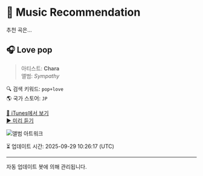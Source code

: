 
# 🎵 Music Recommendation

추천 곡은...

## 🎧 Love pop  
> 아티스트: **Chara**  
> 앨범: _Sympathy_  

🔍 검색 키워드: `pop+love`  
🌎 국가 스토어: `JP`

[🔗 iTunes에서 보기](https://music.apple.com/jp/album/love-pop/1538159284?i=1538159380&uo=4)  
[▶️ 미리 듣기](https://audio-ssl.itunes.apple.com/itunes-assets/AudioPreview125/v4/bb/be/a3/bbbea3e7-5538-af3c-c7e1-2b66976a6259/mzaf_15719368677483861565.plus.aac.p.m4a)

![앨범 아트워크](https://is1-ssl.mzstatic.com/image/thumb/Music114/v4/4a/de/27/4ade276d-d435-4f9c-b43d-a096535f0a07/jacket_KSCL02926B00Z_550.jpg/100x100bb.jpg)

⏳ 업데이트 시간: 2025-09-29 10:26:17 (UTC)

---
자동 업데이트 봇에 의해 관리됩니다.
